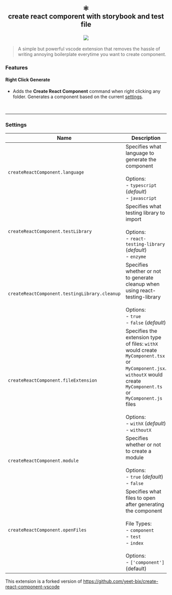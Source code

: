 <h2 align="center">
  ⚛️<br>
  <b>create react comporent with storybook and test file</b><br>
  <p></p>
  <img src="https://user-images.githubusercontent.com/44772513/120330214-92dc8b00-c327-11eb-80db-a282f78266b9.gif">
</h2>

> A simple but powerful vscode extension that removes the hassle of writing annoying boilerplate everytime you want to create component.

### Features

#### Right Click Generate

- Adds the **Create React Component** command when right clicking any folder. Generates a component based on the current [settings](https://github.com/yeet-bix/create-react-component-vscode/blob/master/README.md#Settings 'Settings').

<br>

---

### Settings

| Name                                          | Description                                                                                                                                                                                                                           |
| --------------------------------------------- | ------------------------------------------------------------------------------------------------------------------------------------------------------------------------------------------------------------------------------------- |
| `createReactComponent.language`               | Specifies what language to generate the component <br><br> Options: <br> - `typescript` (_default_) <br> - `javascript`                                                                                                               |
| `createReactComponent.testLibrary`            | Specifies what testing library to import <br><br> Options: <br> - `react-testing-library` (_default_) <br> - `enzyme`                                                                                                                 |
| `createReactComponent.testingLibrary.cleanup` | Specifies whether or not to generate cleanup when using react-testing-library <br><br> Options: <br> - `true` <br> - `false` (_default_)                                                                                              |
| `createReactComponent.fileExtension`          | Specifies the extension type of files: `withX` would create `MyComponent.tsx` or `MyComponent.jsx`. `withoutX` would create `MyComponent.ts` or `MyComponent.js` files <br><br> Options: <br> - `withX` (_default_) <br> - `withoutX` |
| `createReactComponent.module`                 | Specifies whether or not to create a module <br><br> Options: <br> - `true` (_default_) <br> - `false`                                                                                                                                |  |
| `createReactComponent.openFiles`              | Specifies what files to open after generating the component <br><br> File Types: <br> - `component` <br> - `test` <br> - `index` <br><br> Options: <br> - `['component']` (default)                                                   |


This extension is a forked version of https://github.com/yeet-bix/create-react-component-vscode